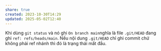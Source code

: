 ```yaml
---
share: true
created: 2023-10-30T14:29
updated: 2025-05-02T12:40
---
```

Khi dùng `git status` và nó ghi `On branch main`nghĩa là file `.git/HEAD` đang ghi `ref: refs/heads/main`. Nếu nội dung `.git/HEAD` chỉ ghi commit chứ không phải ref nhánh thì đó là trạng thái mất đầu.